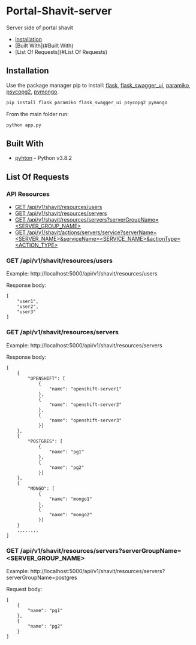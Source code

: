# Portal-Shavit-server
Server side of portal shavit
* [Installation](#installation)
* [Built With](#Built With)
* [List Of Requests](#List Of Requests)

## Installation

Use the package manager pip to install: [flask](https://pypi.org/project/Flask/), [flask_swagger_ui](https://pypi.org/project/flask-swagger-ui/), [paramiko](https://pypi.org/project/paramiko/), [psycopg2](https://pypi.org/project/psycopg2/), [pymongo](https://pypi.org/project/pymongo/).

```bash
pip install flask paramiko flask_swagger_ui psycopg2 pymongo
```

From the main folder run:

```bash
python app.py
```

## Built With

* [pyhton](https://www.python.org/downloads/release/python-382/) - Python v3.8.2

## List Of Requests

### API Resources

  - [GET /api/v1/shavit/resources/users](#get-/api/v1/shavit/resources/users)
  - [GET /api/v1/shavit/resources/servers](#get-/api/v1/shavit/resources/servers)
  - [GET /api/v1/shavit/resources/servers?serverGroupName=<SERVER_GROUP_NAME>](#post-/api/v1/shavit/resources/servers?serverGroupName=<SERVER_GROUP_NAME>)
  - [GET /api/v1/shavit/actions/servers/service?serverName=<SERVER_NAME>&serviceName=<SERVICE_NAME>&actionType=<ACTION_TYPE>](#get-magazines)
  


### GET /api/v1/shavit/resources/users

Example: http://localhost:5000/api/v1/shavit/resources/users

Response body:

    [
        "user1", 
        "user2", 
        "user3"
    ]

### GET /api/v1/shavit/resources/servers

Example: http://localhost:5000/api/v1/shavit/resources/servers

Response body:

    [
        {
            "OPENSHIFT": [
                {
                    "name": "openshift-server1"
                }, 
                {
                    "name": "openshift-server2"
                }, 
                {
                    "name": "openshift-server3"
                }]
        }, 
        {
            "POSTGRES": [
                {
                    "name": "pg1"
                }, 
                {
                    "name": "pg2"
                }]
        }, 
        {
            "MONGO": [
                {
                    "name": "mongo1"
                }, 
                {
                    "name": "mongo2"
                }]
        }
        ........
    ]



### GET /api/v1/shavit/resources/servers?serverGroupName=<SERVER_GROUP_NAME>

Example: http://localhost:5000/api/v1/shavit/resources/servers?serverGroupName=postgres

Request body:

    [
        {
            "name": "pg1"
        }, 
        {
            "name": "pg2"
        }
    ]
